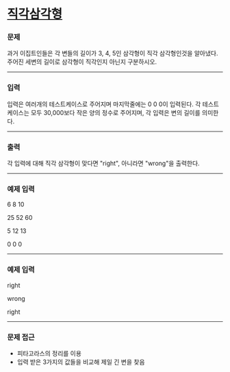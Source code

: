 # [직각삼각형](https://www.acmicpc.net/problem/4153)



### 문제

과거 이집트인들은 각 변들의 길이가 3, 4, 5인 삼각형이 직각 삼각형인것을 알아냈다. 주어진 세변의 길이로 삼각형이 직각인지 아닌지 구분하시오.

---

### 입력

입력은 여러개의 테스트케이스로 주어지며 마지막줄에는 0 0 0이 입력된다. 각 테스트케이스는 모두 30,000보다 작은 양의 정수로 주어지며, 각 입력은 변의 길이를 의미한다.


---

### 출력

각 입력에 대해 직각 삼각형이 맞다면 "right", 아니라면 "wrong"을 출력한다.


---

### 예제 입력

6 8 10

25 52 60

5 12 13

0 0 0

---

### 예제 입력

right

wrong

right

---

### 문제 접근

  - 피타고라스의 정리를 이용
  - 입력 받은 3가지의 값들을 비교해 제일 긴 변을 찾음